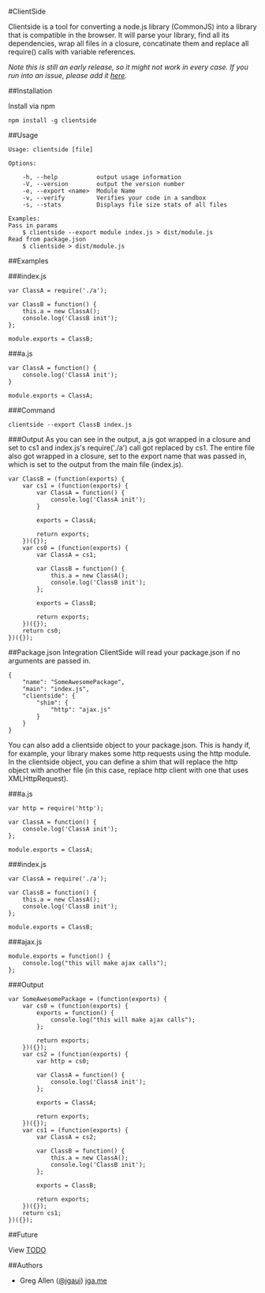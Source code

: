 #ClientSide

Clientside is a tool for converting a node.js library (CommonJS) into a library that is compatible in the browser.  It will parse your library, find all its dependencies, wrap all files in a closure, concatinate them and replace all require() calls with variable references.

*Note this is still an early release, so it might not work in every case.  If you run into an issue, please add it [here](https://github.com/jgallen23/clientside/issues).*

##Installation

Install via npm

	npm install -g clientside

##Usage

	Usage: clientside [file]

	Options:

		-h, --help           output usage information
		-V, --version        output the version number
		-e, --export <name>  Module Name
		-v, --verify         Verifies your code in a sandbox
		-s, --stats          Displays file size stats of all files

	Examples:
	Pass in params
		$ clientside --export module index.js > dist/module.js
	Read from package.json
		$ clientside > dist/module.js

##Examples

###index.js

	var ClassA = require('./a');

	var ClassB = function() {
		this.a = new ClassA();
		console.log('ClassB init');
	};

	module.exports = ClassB;

###a.js

	var ClassA = function() {
		console.log('ClassA init');
	}

	module.exports = ClassA;

###Command

	clientside --export ClassB index.js

###Output
As you can see in the output, a.js got wrapped in a closure and set to cs1 and index.js's require('./a') call got replaced by cs1.  The entire file also got wrapped in a closure, set to the export name that was passed in, which is set to the output from the main file (index.js).

	var ClassB = (function(exports) {
		var cs1 = (function(exports) {
			var ClassA = function() {
				console.log('ClassA init');
			}

			exports = ClassA;

			return exports;
		})({});
		var cs0 = (function(exports) {
			var ClassA = cs1;

			var ClassB = function() {
				this.a = new ClassA();
				console.log('ClassB init');
			};

			exports = ClassB;

			return exports;
		})({});
		return cs0;
	})({});

##Package.json Integration
ClientSide will read your package.json if no arguments are passed in.

	{
		"name": "SomeAwesomePackage",
		"main": "index.js",
		"clientside": {
			"shim": {
				"http": "ajax.js"
			}
		}
	}

You can also add a clientside object to your package.json.  This is handy if, for example, your library makes some http requests using the http module.  In the clientside object, you can define a shim that will replace the http object with another file (in this case, replace http client with one that uses XMLHttpRequest).

###a.js

	var http = require('http');

	var ClassA = function() {
		console.log('ClassA init');
	};

	module.exports = ClassA;

###index.js


	var ClassA = require('./a');

	var ClassB = function() {
		this.a = new ClassA();
		console.log('ClassB init');
	};

	module.exports = ClassB;

###ajax.js

	module.exports = function() {
		console.log("this will make ajax calls");
	};

###Output

	var SomeAwesomePackage = (function(exports) {
		var cs0 = (function(exports) {
			exports = function() {
				console.log("this will make ajax calls");
			};

			return exports;
		})({});
		var cs2 = (function(exports) {
			var http = cs0;

			var ClassA = function() {
				console.log('ClassA init');
			};

			exports = ClassA;

			return exports;
		})({});
		var cs1 = (function(exports) {
			var ClassA = cs2;

			var ClassB = function() {
				this.a = new ClassA();
				console.log('ClassB init');
			};

			exports = ClassB;

			return exports;
		})({});
		return cs1;
	})({});

##Future

View [TODO](https://raw.github.com/jgallen23/clientside/master/docs/TODO)

##Authors
- Greg Allen ([@jgaui](http://twitter.com/jgaui)) [jga.me](http://jga.me)
